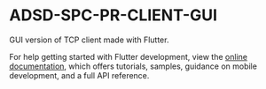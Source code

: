 # ADSD-SPC-PR-CLIENT-GUI

GUI version of TCP client made with Flutter.


For help getting started with Flutter development, view the
[online documentation](https://docs.flutter.dev/), which offers tutorials,
samples, guidance on mobile development, and a full API reference.
